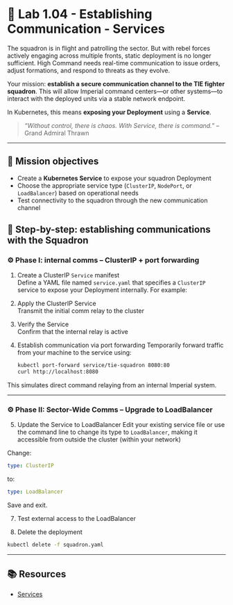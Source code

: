 # 🌌 Lab 1.04 - Establishing Communication - Services

The squadron is in flight and patrolling the sector. But with rebel forces actively engaging across multiple fronts, static deployment is no longer sufficient. High Command needs real-time communication to issue orders, adjust formations, and respond to threats as they evolve.

Your mission: **establish a secure communication channel to the TIE fighter squadron**. This will allow Imperial command centers—or other systems—to interact with the deployed units via a stable network endpoint.

In Kubernetes, this means **exposing your Deployment** using a **Service**.

> _“Without control, there is chaos. With Service, there is command.”_ – Grand Admiral Thrawn

---

## 🎯 Mission objectives

- Create a **Kubernetes Service** to expose your squadron Deployment
- Choose the appropriate service type (`ClusterIP`, `NodePort`, or `LoadBalancer`) based on operational needs
- Test connectivity to the squadron through the new communication channel

## 🧭 Step-by-step: establishing communications with the Squadron

### ⚙️ Phase I: internal comms – ClusterIP + port forwarding

1. Create a ClusterIP `Service` manifest
   <br />
   Define a YAML file named `service.yaml` that specifies a `ClusterIP` service to expose your Deployment internally. For example:

2. Apply the ClusterIP Service
   <br />
   Transmit the initial comm relay to the cluster

3. Verify the Service
   <br />
   Confirm that the internal relay is active

4. Establish communication via port forwarding
   Temporarily forward traffic from your machine to the service using:
   ```bash
   kubectl port-forward service/tie-squadron 8080:80
   curl http://localhost:8080
   ```

This simulates direct command relaying from an internal Imperial system.

---

### ⚙️ Phase II: Sector-Wide Comms – Upgrade to LoadBalancer

5. Update the Service to LoadBalancer
   Edit your existing service file or use the command line to change its type to `LoadBalancer`, making it accessible from outside the cluster (within your network)

Change:

```yaml
type: ClusterIP
```

to:

```yaml
type: LoadBalancer
```

Save and exit.

7. Test external access to the LoadBalancer

8. Delete the deployment

```bash
kubectl delete -f squadron.yaml
```

---

## 📚 Resources

- [Services](https://kubernetes.io/docs/concepts/services-networking/service/)
